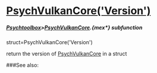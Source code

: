 # [PsychVulkanCore('Version')](PsychVulkanCore-Version) 
##### [Psychtoolbox](Psychtoolbox)>[PsychVulkanCore](PsychVulkanCore).{mex*} subfunction

struct=PsychVulkanCore('Version')

return the version of [PsychVulkanCore](PsychVulkanCore) in a struct  


###See also:

